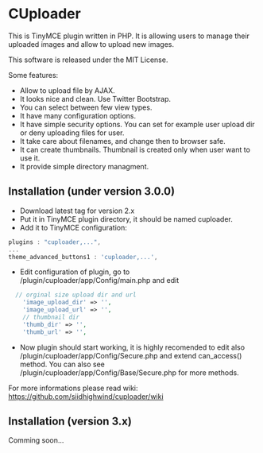CUploader
=========

This is TinyMCE plugin written in PHP. 
It is allowing users to manage their uploaded images and allow to upload new images.

This software is released under the MIT License.

Some features:
* Allow to upload file by AJAX.
* It looks nice and clean. Use Twitter Bootstrap.
* You can select between few view types.
* It have many configuration options.
* It have simple security options. You can set for example user upload dir or deny uploading files for user.
* It take care about filenames, and change then to browser safe.
* It can create thumbnails. Thumbnail is created only when user want to use it.
* It provide simple directory managment.


Installation (under version 3.0.0)
------

* Download latest tag for version 2.x
* Put it in TinyMCE plugin directory, it should be named cuploader.
* Add it to TinyMCE configuration:

```javascript
plugins : "cuploader,...",
...
theme_advanced_buttons1 : 'cuploader,...',
```
* Edit configuration of plugin, go to <TinyMCE root dir>/plugin/cuploader/app/Config/main.php
and edit

```php
  // orginal size upload dir and url 
	'image_upload_dir' => '',
	'image_upload_url' => '',
	// thumbnail dir
	'thumb_dir' => '',
	'thumb_url' => '',
```
* Now plugin should start working, it is highly recomended to edit also 
<TinyMCE root dir>/plugin/cuploader/app/Config/Secure.php and extend can_access() method. You can also see
<TinyMCE root dir>/plugin/cuploader/app/Config/Base/Secure.php for more methods.

For more informations please read wiki: https://github.com/siidhighwind/cuploader/wiki

Installation (version 3.x)
------

Comming soon...
